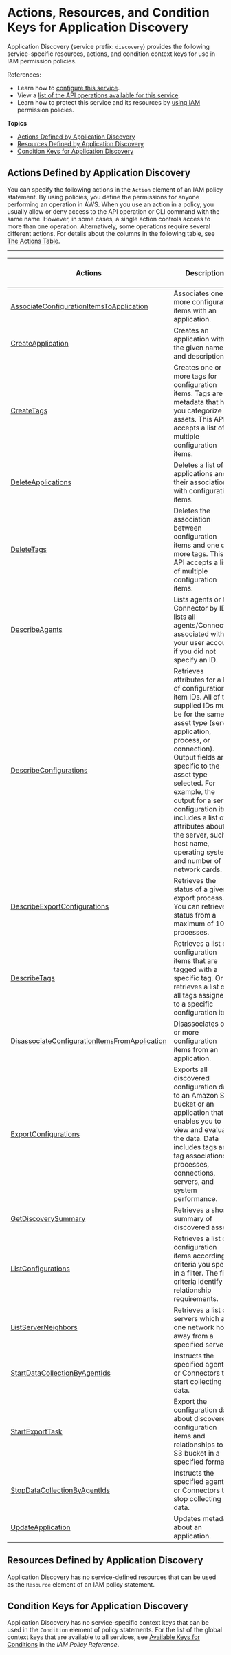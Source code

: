 # Actions, Resources, and Condition Keys for Application Discovery<a name="list_applicationdiscovery"></a>

Application Discovery \(service prefix: `discovery`\) provides the following service\-specific resources, actions, and condition context keys for use in IAM permission policies\.

References:
+ Learn how to [configure this service](http://docs.aws.amazon.com/application-discovery/latest/userguide/)\.
+ View a [list of the API operations available for this service](http://docs.aws.amazon.com/application-discovery/latest/APIReference/)\.
+ Learn how to protect this service and its resources by [using IAM](http://docs.aws.amazon.com/application-discovery/latest/userguide/before_you_install.html#appdisc-user-policy) permission policies\.

**Topics**
+ [Actions Defined by Application Discovery](#applicationdiscovery-actions-as-permissions)
+ [Resources Defined by Application Discovery](#applicationdiscovery-resources-for-iam-policies)
+ [Condition Keys for Application Discovery](#applicationdiscovery-policy-keys)

## Actions Defined by Application Discovery<a name="applicationdiscovery-actions-as-permissions"></a>

You can specify the following actions in the `Action` element of an IAM policy statement\. By using policies, you define the permissions for anyone performing an operation in AWS\. When you use an action in a policy, you usually allow or deny access to the API operation or CLI command with the same name\. However, in some cases, a single action controls access to more than one operation\. Alternatively, some operations require several different actions\. For details about the columns in the following table, see [The Actions Table](reference_policies_actions-resources-contextkeys.md#actions_table)\.


****  

| Actions | Description | Access Level | Resource Types \(\*required\) | Condition Keys | Dependent Actions | 
| --- | --- | --- | --- | --- | --- | 
| [AssociateConfigurationItemsToApplication](http://docs.aws.amazon.com/application-discovery/latest/APIReference/API_AssociateConfigurationItemsToApplication.html) | Associates one or more configuration items with an application\. | Write |  |  |  | 
| [CreateApplication](http://docs.aws.amazon.com/application-discovery/latest/APIReference/API_CreateApplication.html) | Creates an application with the given name and description\. | Write |  |  |  | 
| [CreateTags](http://docs.aws.amazon.com/application-discovery/latest/APIReference/API_CreateTags.html) | Creates one or more tags for configuration items\. Tags are metadata that help you categorize IT assets\. This API accepts a list of multiple configuration items\. | Tagging |  |  |  | 
| [DeleteApplications](http://docs.aws.amazon.com/application-discovery/latest/APIReference/API_DeleteApplications.html) | Deletes a list of applications and their associations with configuration items\. | Write |  |  |  | 
| [DeleteTags](http://docs.aws.amazon.com/application-discovery/latest/APIReference/API_DeleteTags.html) | Deletes the association between configuration items and one or more tags\. This API accepts a list of multiple configuration items\. | Tagging |  |  |  | 
| [DescribeAgents](http://docs.aws.amazon.com/application-discovery/latest/APIReference/API_DescribeAgents.html) | Lists agents or the Connector by ID or lists all agents/Connectors associated with your user account if you did not specify an ID\. | Read |  |  |  | 
| [DescribeConfigurations](http://docs.aws.amazon.com/application-discovery/latest/APIReference/API_DescribeConfigurations.html) | Retrieves attributes for a list of configuration item IDs\. All of the supplied IDs must be for the same asset type \(server, application, process, or connection\)\. Output fields are specific to the asset type selected\. For example, the output for a server configuration item includes a list of attributes about the server, such as host name, operating system, and number of network cards\. | Read |  |  |  | 
| [DescribeExportConfigurations](http://docs.aws.amazon.com/application-discovery/latest/APIReference/API_DescribeExportConfigurations.html) | Retrieves the status of a given export process\. You can retrieve status from a maximum of 100 processes\. | Read |  |  |  | 
| [DescribeTags](http://docs.aws.amazon.com/application-discovery/latest/APIReference/API_DescribeTags.html) | Retrieves a list of configuration items that are tagged with a specific tag\. Or retrieves a list of all tags assigned to a specific configuration item\. | Read |  |  |  | 
| [DisassociateConfigurationItemsFromApplication](http://docs.aws.amazon.com/application-discovery/latest/APIReference/API_DisassociateConfigurationItemsFromApplication.html) | Disassociates one or more configuration items from an application\. | Write |  |  |  | 
| [ExportConfigurations](http://docs.aws.amazon.com/application-discovery/latest/APIReference/API_ExportConfigurations.html) | Exports all discovered configuration data to an Amazon S3 bucket or an application that enables you to view and evaluate the data\. Data includes tags and tag associations, processes, connections, servers, and system performance\. | Write |  |  |  | 
| [GetDiscoverySummary](http://docs.aws.amazon.com/application-discovery/latest/APIReference/API_GetDiscoverySummary.html) | Retrieves a short summary of discovered assets\. | Read |  |  |  | 
| [ListConfigurations](http://docs.aws.amazon.com/application-discovery/latest/APIReference/API_ListConfigurations.html) | Retrieves a list of configuration items according to criteria you specify in a filter\. The filter criteria identify relationship requirements\. | List |  |  |  | 
| [ListServerNeighbors](http://docs.aws.amazon.com/application-discovery/latest/APIReference/API_ListServerNeighbors.html) | Retrieves a list of servers which are one network hop away from a specified server\. | List |  |  |  | 
| [StartDataCollectionByAgentIds](http://docs.aws.amazon.com/application-discovery/latest/APIReference/API_StartDataCollectionByAgentIds.html) | Instructs the specified agents or Connectors to start collecting data\. | Write |  |  |  | 
| [StartExportTask](http://docs.aws.amazon.com/application-discovery/latest/APIReference/API_StartExportTask.html) | Export the configuration data about discovered configuration items and relationships to an S3 bucket in a specified format\. | Write |  |  |  | 
| [StopDataCollectionByAgentIds](http://docs.aws.amazon.com/application-discovery/latest/APIReference/API_StopDataCollectionByAgentIds.html) | Instructs the specified agents or Connectors to stop collecting data\. | Write |  |  |  | 
| [UpdateApplication](http://docs.aws.amazon.com/application-discovery/latest/APIReference/API_UpdateApplication.html) | Updates metadata about an application\. | Write |  |  |  | 

## Resources Defined by Application Discovery<a name="applicationdiscovery-resources-for-iam-policies"></a>

Application Discovery has no service\-defined resources that can be used as the `Resource` element of an IAM policy statement\.

## Condition Keys for Application Discovery<a name="applicationdiscovery-policy-keys"></a>

Application Discovery has no service\-specific context keys that can be used in the `Condition` element of policy statements\. For the list of the global context keys that are available to all services, see [Available Keys for Conditions](http://docs.aws.amazon.com/IAM/latest/UserGuide/reference_policies_condition-keys.html#AvailableKeys) in the *IAM Policy Reference*\.